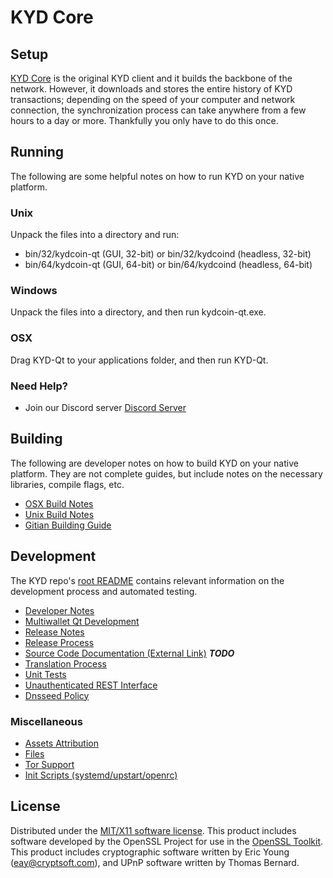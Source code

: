 KYD Core
=====================

Setup
---------------------
[KYD Core](http://savebitcoin.io) is the original KYD client and it builds the backbone of the network. However, it downloads and stores the entire history of KYD transactions; depending on the speed of your computer and network connection, the synchronization process can take anywhere from a few hours to a day or more. Thankfully you only have to do this once.

Running
---------------------
The following are some helpful notes on how to run KYD on your native platform.

### Unix

Unpack the files into a directory and run:

- bin/32/kydcoin-qt (GUI, 32-bit) or bin/32/kydcoind (headless, 32-bit)
- bin/64/kydcoin-qt (GUI, 64-bit) or bin/64/kydcoind (headless, 64-bit)

### Windows

Unpack the files into a directory, and then run kydcoin-qt.exe.

### OSX

Drag KYD-Qt to your applications folder, and then run KYD-Qt.

### Need Help?

* Join our Discord server [Discord Server](https://discord.savebitcoin.io)

Building
---------------------
The following are developer notes on how to build KYD on your native platform. They are not complete guides, but include notes on the necessary libraries, compile flags, etc.

- [OSX Build Notes](build-osx.md)
- [Unix Build Notes](build-unix.md)
- [Gitian Building Guide](gitian-building.md)

Development
---------------------
The KYD repo's [root README](https://github.com/kydcoin/kydcoin/blob/master/README.md) contains relevant information on the development process and automated testing.

- [Developer Notes](developer-notes.md)
- [Multiwallet Qt Development](multiwallet-qt.md)
- [Release Notes](release-notes.md)
- [Release Process](release-process.md)
- [Source Code Documentation (External Link)](https://dev.visucore.com/bitcoin/doxygen/) ***TODO***
- [Translation Process](translation_process.md)
- [Unit Tests](unit-tests.md)
- [Unauthenticated REST Interface](REST-interface.md)
- [Dnsseed Policy](dnsseed-policy.md)

### Miscellaneous
- [Assets Attribution](assets-attribution.md)
- [Files](files.md)
- [Tor Support](tor.md)
- [Init Scripts (systemd/upstart/openrc)](init.md)

License
---------------------
Distributed under the [MIT/X11 software license](http://www.opensource.org/licenses/mit-license.php).
This product includes software developed by the OpenSSL Project for use in the [OpenSSL Toolkit](https://www.openssl.org/). This product includes
cryptographic software written by Eric Young ([eay@cryptsoft.com](mailto:eay@cryptsoft.com)), and UPnP software written by Thomas Bernard.
